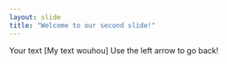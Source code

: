 ```yaml
---
layout: slide
title: "Welcome to our second slide!"
---
```

Your text [My text wouhou]
Use the left arrow to go back!
